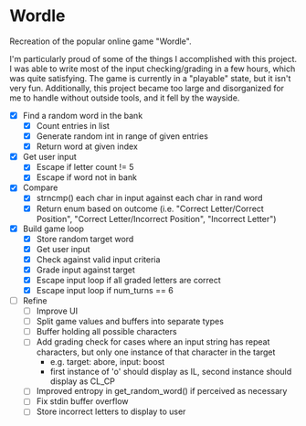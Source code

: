 # Wordle

Recreation of the popular online game "Wordle".

I'm particularly proud of some of the things I accomplished
with this project. I was able to write most of the input checking/grading
in a few hours, which was quite satisfying. The game is currently in a
"playable" state, but it isn't very fun. Additionally, this project
became too large and disorganized for me to handle without outside tools,
and it fell by the wayside.

- [x] Find a random word in the bank
  - [x] Count entries in list
  - [x] Generate random int in range of given entries
  - [x] Return word at given index
- [x] Get user input
  - [x] Escape if letter count != 5
  - [x] Escape if word not in bank
- [x] Compare
  - [x] strncmp() each char in input against each char in rand word
  - [x] Return enum based on outcome (i.e. "Correct Letter/Correct Position", "Correct Letter/Incorrect Position", "Incorrect Letter")
- [x] Build game loop
  - [x] Store random target word
  - [x] Get user input
  - [x] Check against valid input criteria
  - [x] Grade input against target
  - [x] Escape input loop if all graded letters are correct
  - [x] Escape input loop if num_turns == 6
- [ ] Refine
  - [ ] Improve UI
  - [ ] Split game values and buffers into separate types
  - [ ] Buffer holding all possible characters
  - [ ] Add grading check for cases where an input string has repeat characters, but only one instance of that character in the target
    - e.g. target: abore, input: boost
    - first instance of 'o' should display as IL, second instance should display as CL_CP
  - [ ] Improved entropy in get_random_word() if perceived as necessary
  - [ ] Fix stdin buffer overflow
  - [ ] Store incorrect letters to display to user